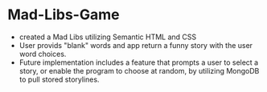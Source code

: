 # Mad-Libs-Game

- created a Mad Libs utilizing Semantic HTML and CSS
- User provids "blank" words and app return a funny story with the user word choices.
- Future implementation includes a feature that prompts a user to select a story, or enable the program to choose at random, by utilizing MongoDB to pull stored storylines.
